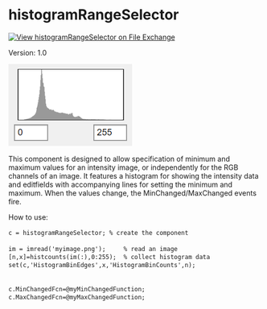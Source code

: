 # histogramRangeSelector

[![View histogramRangeSelector on File Exchange](https://www.mathworks.com/matlabcentral/images/matlab-file-exchange.svg)](https://www.mathworks.com/matlabcentral/fileexchange/95833-histogramrangeselector)

Version: 1.0

![histogramRangeSelector](/example_histogramRangeSelector.png)

This component is designed to allow specification of minimum and maximum values for an intensity image, or independently for the RGB channels of an image.
It features a histogram for showing the intensity data and editfields with accompanying lines for setting the minimum and maximum.
When the values change, the MinChanged/MaxChanged events fire.

How to use:
```
c = histogramRangeSelector; % create the component

im = imread('myimage.png');     % read an image
[n,x]=histcounts(im(:),0:255);  % collect histogram data
set(c,'HistogramBinEdges',x,'HistogramBinCounts',n);


c.MinChangedFcn=@myMinChangedFunction;
c.MaxChangedFcn=@myMaxChangedFunction;
```
